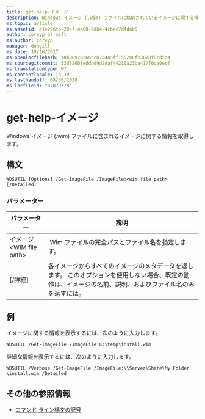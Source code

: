 ```yaml
---
title: get-help-イメージ
description: Windows イメージ (.wim) ファイルに格納されているイメージに関する情報を取得する、ファイルイメージの参照記事。
ms.topic: article
ms.assetid: e1e296fb-20cf-4a60-9db4-4cbac7d4dab5
author: coreyp-at-msft
ms.author: coreyp
manager: dongill
ms.date: 10/16/2017
ms.openlocfilehash: 10b86929366cc8734a5ff155200fb3078f0cd5d4
ms.sourcegitcommit: 53d526bfeddb89d28af44210a23ba417f6ce0ecf
ms.translationtype: MT
ms.contentlocale: ja-JP
ms.lasthandoff: 08/06/2020
ms.locfileid: "87879378"
---
```

# <a name="get-imagefile"></a>get-help-イメージ

Windows イメージ (.wim) ファイルに含まれるイメージに関する情報を取得します。

## <a name="syntax"></a>構文

```
WDSUTIL [Options] /Get-ImageFile /ImageFile:<wim file path> [/Detailed]
```

### <a name="parameters"></a>パラメーター

|パラメーター|説明|
|---------|-----------|
|イメージ\<WIM file path>|.Wim ファイルの完全パスとファイル名を指定します。|
|[/詳細]|各イメージからすべてのイメージのメタデータを返します。 このオプションを使用しない場合、既定の動作は、イメージの名前、説明、およびファイル名のみを返すには。|

## <a name="examples"></a>例

イメージに関する情報を表示するには、次のように入力します。
```
WDSUTIL /Get-ImageFile /ImageFile:C:\temp\install.wim
```
詳細な情報を表示するには、次のように入力します。
```
WDSUTIL /Verbose /Get-ImageFile /ImageFile:\\Server\Share\My Folder \install.wim /Detailed
```

## <a name="additional-references"></a>その他の参照情報

- [コマンド ライン構文の記号](command-line-syntax-key.md)